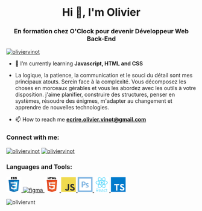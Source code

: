 <h1 align="center">Hi 👋, I'm Olivier</h1>
<h3 align="center">En formation chez O'Clock pour devenir Développeur Web Back-End</h3>

<p align="left"> <a href="https://twitter.com/oliviervinot" target="blank"><img src="https://img.shields.io/twitter/follow/oliviervinot?logo=twitter&style=for-the-badge" alt="oliviervinot" /></a> </p>

- 🌱 I’m currently learning **Javascript, HTML and CSS**
- La logique, la patience, la communication et le souci du détail sont mes principaux atouts. Serein face à la complexité. Vous décomposez les choses en morceaux gérables et vous les abordez avec les outils à votre disposition. j'aime planifier, construire des structures, penser en systèmes, résoudre des énigmes, m'adapter au changement et apprendre de nouvelles technologies.

- 📫 How to reach me **ecrire.olivier.vinot@gmail.com**

<h3 align="left">Connect with me:</h3>
<p align="left">
<a href="https://twitter.com/oliviervinot" target="blank"><img align="center" src="https://raw.githubusercontent.com/rahuldkjain/github-profile-readme-generator/master/src/images/icons/Social/twitter.svg" alt="oliviervinot" height="30" width="40" /></a>
<a href="https://linkedin.com/in/oliviervinot" target="blank"><img align="center" src="https://raw.githubusercontent.com/rahuldkjain/github-profile-readme-generator/master/src/images/icons/Social/linked-in-alt.svg" alt="oliviervinot" height="30" width="40" /></a>
</p>

<h3 align="left">Languages and Tools:</h3>
<p align="left"> <a href="https://www.w3schools.com/css/" target="_blank" rel="noreferrer"> <img src="https://raw.githubusercontent.com/devicons/devicon/master/icons/css3/css3-original-wordmark.svg" alt="css3" width="40" height="40"/> </a> <a href="https://www.figma.com/" target="_blank" rel="noreferrer"> <img src="https://www.vectorlogo.zone/logos/figma/figma-icon.svg" alt="figma" width="40" height="40"/> </a> <a href="https://www.w3.org/html/" target="_blank" rel="noreferrer"> <img src="https://raw.githubusercontent.com/devicons/devicon/master/icons/html5/html5-original-wordmark.svg" alt="html5" width="40" height="40"/> </a> <a href="https://developer.mozilla.org/en-US/docs/Web/JavaScript" target="_blank" rel="noreferrer"> <img src="https://raw.githubusercontent.com/devicons/devicon/master/icons/javascript/javascript-original.svg" alt="javascript" width="40" height="40"/> </a> <a href="https://www.photoshop.com/en" target="_blank" rel="noreferrer"> <img src="https://raw.githubusercontent.com/devicons/devicon/master/icons/photoshop/photoshop-line.svg" alt="photoshop" width="40" height="40"/> </a> <a href="https://reactjs.org/" target="_blank" rel="noreferrer"> <img src="https://raw.githubusercontent.com/devicons/devicon/master/icons/react/react-original-wordmark.svg" alt="react" width="40" height="40"/> </a> <a href="https://www.typescriptlang.org/" target="_blank" rel="noreferrer"> <img src="https://raw.githubusercontent.com/devicons/devicon/master/icons/typescript/typescript-original.svg" alt="typescript" width="40" height="40"/> </a> </p>

<p><img align="center" src="https://github-readme-stats.vercel.app/api/top-langs?username=oliviervnt&show_icons=true&locale=en&layout=compact" alt="oliviervnt" /></p>
